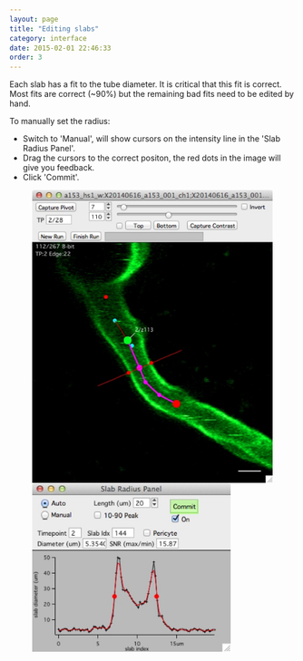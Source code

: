 ```yaml
---
layout: page
title: "Editing slabs"
category: interface
date: 2015-02-01 22:46:33
order: 3
---
```


Each slab has a fit to the tube diameter. It is critical that this fit is correct. Most fits are correct (~90%) but the remaining bad fits need to be edited by hand.  

To manually set the radius:

- Switch to 'Manual', will show cursors on the intensity line in the 'Slab Radius Panel'.
- Drag the cursors to the correct positon, the red dots in the image will give you feedback.
- Click 'Commit'.

<figure>

<IMG SRC="../images/edit_slab_example1.jpg" ALIGN="LEFT" WIDTH="450">
<IMG SRC="../images/edit_slab_example_2.jpg" ALIGN="LEFT" WIDTH="350">

</figure>
